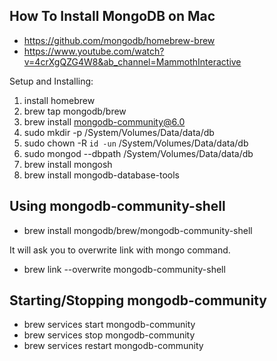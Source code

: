 ## How To Install MongoDB on Mac
- https://github.com/mongodb/homebrew-brew
- https://www.youtube.com/watch?v=4crXgQZG4W8&ab_channel=MammothInteractive


Setup and Installing:
1. install homebrew
2. brew tap mongodb/brew
3. brew install mongodb-community@6.0
4. sudo mkdir -p /System/Volumes/Data/data/db
5. sudo chown -R `id -un` /System/Volumes/Data/data/db
6. sudo mongod --dbpath /System/Volumes/Data/data/db
3. brew install mongosh
4. brew install mongodb-database-tools

## Using mongodb-community-shell
- brew install mongodb/brew/mongodb-community-shell

It will ask you to overwrite link with mongo command.

- brew link --overwrite mongodb-community-shell


Starting/Stopping mongodb-community
-----------------------------------
- brew services start mongodb-community
- brew services stop mongodb-community
- brew services restart mongodb-community

